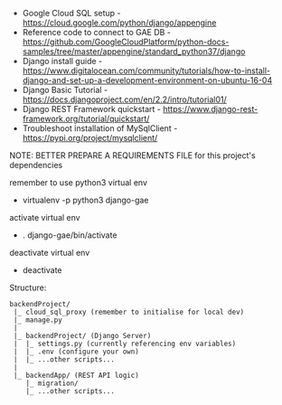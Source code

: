 - Google Cloud SQL setup - https://cloud.google.com/python/django/appengine
- Reference code to connect to GAE DB - https://github.com/GoogleCloudPlatform/python-docs-samples/tree/master/appengine/standard_python37/django
- Django install guide - https://www.digitalocean.com/community/tutorials/how-to-install-django-and-set-up-a-development-environment-on-ubuntu-16-04
- Django Basic Tutorial - https://docs.djangoproject.com/en/2.2/intro/tutorial01/
- Django REST Framework quickstart - https://www.django-rest-framework.org/tutorial/quickstart/
- Troubleshoot installation of MySqlClient - https://pypi.org/project/mysqlclient/

NOTE: BETTER PREPARE A REQUIREMENTS FILE for this project's dependencies

remember to use python3 virtual env
- virtualenv -p python3 django-gae

activate virtual env
- . django-gae/bin/activate

deactivate virtual env
- deactivate


Structure:
```
backendProject/
 |_ cloud_sql_proxy (remember to initialise for local dev)
 |_ manage.py
 |
 |_ backendProject/ (Django Server)
 |  |_ settings.py (currently referencing env variables)
 |  |_ .env (configure your own)
 |  |_ ...other scripts...
 |
 |_ backendApp/ (REST API logic)
    |_ migration/
    |_ ...other scripts...

```
